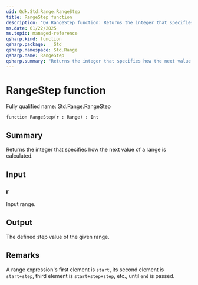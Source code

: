 ```yaml
---
uid: Qdk.Std.Range.RangeStep
title: RangeStep function
description: "Q# RangeStep function: Returns the integer that specifies how the next value of a range is calculated."
ms.date: 01/22/2025
ms.topic: managed-reference
qsharp.kind: function
qsharp.package: __Std__
qsharp.namespace: Std.Range
qsharp.name: RangeStep
qsharp.summary: "Returns the integer that specifies how the next value of a range is calculated."
---
```


# RangeStep function

Fully qualified name: Std.Range.RangeStep

```qsharp
function RangeStep(r : Range) : Int
```

## Summary
Returns the integer that specifies how the next value of a range is calculated.

## Input
### r
Input range.

## Output
The defined step value of the given range.

## Remarks
A range expression's first element is `start`,
its second element is `start+step`, third element is `start+step+step`, etc.,
until `end` is passed.
